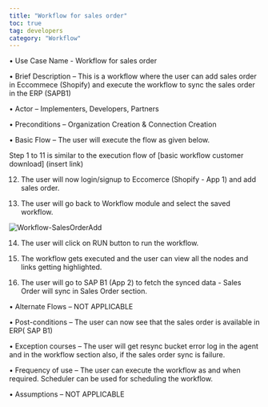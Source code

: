 ```yaml
---
title: "Workflow for sales order"
toc: true
tag: developers
category: "Workflow"
---
```



•	Use Case Name - Workflow for sales order

•	Brief Description – This is a workflow where the user can add sales order in Eccommece (Shopify) and execute the workflow to sync the
    sales order in the ERP (SAPB1) 

•	Actor – Implementers, Developers, Partners  

•	Preconditions – Organization Creation & Connection Creation 

•	Basic Flow – The user will execute the flow as given below.

Step 1 to 11 is similar to the execution flow of [basic workflow customer download] (insert link)

12. The user will now login/signup to Eccomerce (Shopify - App 1) and add sales order.


13. The user will go back to Workflow module and select the saved workflow.

![Workflow-SalesOrderAdd](media/Workflow-SalesOrderAdd.png)

14. The user will click on RUN button to run the workflow.

15. The workflow gets executed and the user can view all the nodes and links getting highlighted.

16.  The user will go to SAP B1 (App 2)  to fetch the synced data - Sales Order will sync in Sales Order section. 

•	Alternate Flows – NOT APPLICABLE 

•	Post-conditions – The user can now see that the sales order is  available in ERP( SAP B1)

•	Exception courses –  The user will get resync bucket error log in the agent and in the workflow section also, if the sales order
    sync is failure.       

•	Frequency of use  – The user can execute the workflow as and when required. Scheduler can be used for scheduling the workflow.

•	Assumptions – NOT APPLICABLE 


